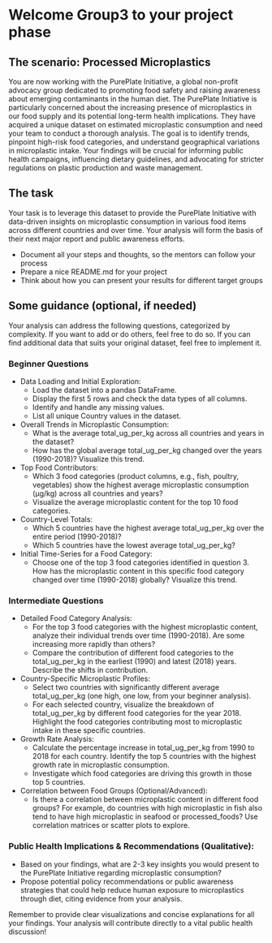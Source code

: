 # Welcome Group3 to your project phase

## The scenario: Processed Microplastics
You are now working with the PurePlate Initiative, a global non-profit advocacy group dedicated to promoting food safety and raising awareness about emerging contaminants in the human diet. The PurePlate Initiative is particularly concerned about the increasing presence of microplastics in our food supply and its potential long-term health implications.
They have acquired a unique dataset on estimated microplastic consumption and need your team to conduct a thorough analysis. The goal is to identify trends, pinpoint high-risk food categories, and understand geographical variations in microplastic intake. Your findings will be crucial for informing public health campaigns, influencing dietary guidelines, and advocating for stricter regulations on plastic production and waste management.


## The task
Your task is to leverage this dataset to provide the PurePlate Initiative with data-driven insights on microplastic consumption in various food items across different countries and over time. Your analysis will form the basis of their next major report and public awareness efforts.

- Document all your steps and thoughts, so the mentors can follow your process
- Prepare a nice README.md for your project
- Think about how you can present your results for different target groups

## Some guidance (optional, if needed)
Your analysis can address the following questions, categorized by complexity.
If you want to add or do others, feel free to do so. 
If you can find additional data that suits your original dataset, feel free to implement it.

### Beginner Questions
- Data Loading and Initial Exploration:
    - Load the dataset into a pandas DataFrame.
    - Display the first 5 rows and check the data types of all columns.
    - Identify and handle any missing values.
    - List all unique Country values in the dataset.
- Overall Trends in Microplastic Consumption:
    - What is the average total_ug_per_kg across all countries and years in the dataset?
    - How has the global average total_ug_per_kg changed over the years (1990-2018)? Visualize this trend.
- Top Food Contributors:
    - Which 3 food categories (product columns, e.g., fish, poultry, vegetables) show the highest average microplastic consumption (μg/kg) across all countries and years?
    - Visualize the average microplastic content for the top 10 food categories.
- Country-Level Totals:
    - Which 5 countries have the highest average total_ug_per_kg over the entire period (1990-2018)?
    - Which 5 countries have the lowest average total_ug_per_kg?
- Initial Time-Series for a Food Category:
    - Choose one of the top 3 food categories identified in question 3. How has the microplastic content in this specific food category changed over time (1990-2018) globally? Visualize this trend.
### Intermediate Questions
- Detailed Food Category Analysis:
    - For the top 3 food categories with the highest microplastic content, analyze their individual trends over time (1990-2018). Are some increasing more rapidly than others?
    - Compare the contribution of different food categories to the total_ug_per_kg in the earliest (1990) and latest (2018) years. Describe the shifts in contribution.
- Country-Specific Microplastic Profiles:
    - Select two countries with significantly different average total_ug_per_kg (one high, one low, from your beginner analysis).
    - For each selected country, visualize the breakdown of total_ug_per_kg by different food categories for the year 2018. Highlight the food categories contributing most to microplastic intake in these specific countries.
- Growth Rate Analysis:
    - Calculate the percentage increase in total_ug_per_kg from 1990 to 2018 for each country. Identify the top 5 countries with the highest growth rate in microplastic consumption.
    - Investigate which food categories are driving this growth in those top 5 countries.
- Correlation between Food Groups (Optional/Advanced):
    - Is there a correlation between microplastic content in different food groups? For example, do countries with high microplastic in fish also tend to have high microplastic in seafood or processed_foods? Use correlation matrices or scatter plots to explore.
### Public Health Implications & Recommendations (Qualitative):
- Based on your findings, what are 2-3 key insights you would present to the PurePlate Initiative regarding microplastic consumption?
- Propose potential policy recommendations or public awareness strategies that could help reduce human exposure to microplastics through diet, citing evidence from your analysis.

Remember to provide clear visualizations and concise explanations for all your findings. Your analysis will contribute directly to a vital public health discussion!
